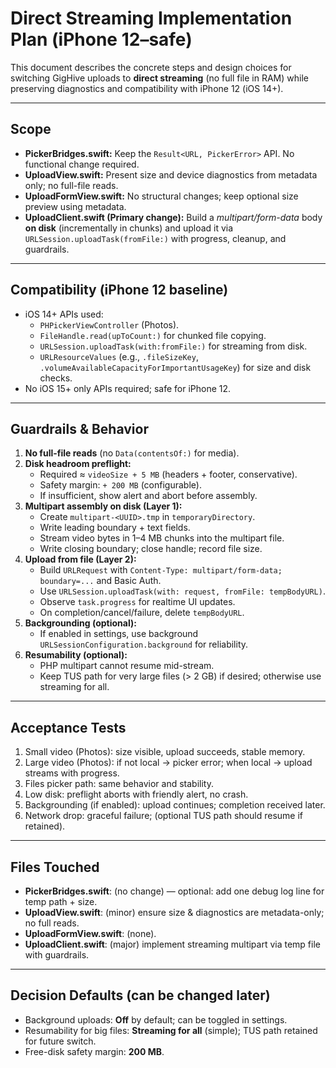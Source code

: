 
# Direct Streaming Implementation Plan (iPhone 12–safe)

This document describes the concrete steps and design choices for switching GigHive uploads to **direct streaming** (no full file in RAM) while preserving diagnostics and compatibility with iPhone 12 (iOS 14+).

---

## Scope

- **PickerBridges.swift:** Keep the `Result<URL, PickerError>` API. No functional change required.
- **UploadView.swift:** Present size and device diagnostics from metadata only; no full-file reads.
- **UploadFormView.swift:** No structural changes; keep optional size preview using metadata.
- **UploadClient.swift (Primary change):** Build a *multipart/form-data* body **on disk** (incrementally in chunks) and upload it via `URLSession.uploadTask(fromFile:)` with progress, cleanup, and guardrails.

---

## Compatibility (iPhone 12 baseline)

- iOS 14+ APIs used:
  - `PHPickerViewController` (Photos).
  - `FileHandle.read(upToCount:)` for chunked file copying.
  - `URLSession.uploadTask(with:fromFile:)` for streaming from disk.
  - `URLResourceValues` (e.g., `.fileSizeKey`, `.volumeAvailableCapacityForImportantUsageKey`) for size and disk checks.
- No iOS 15+ only APIs required; safe for iPhone 12.

---

## Guardrails & Behavior

1. **No full-file reads** (no `Data(contentsOf:)` for media).
2. **Disk headroom preflight:**
   - Required ≈ `videoSize + 5 MB` (headers + footer, conservative).
   - Safety margin: `+ 200 MB` (configurable).
   - If insufficient, show alert and abort before assembly.
3. **Multipart assembly on disk (Layer 1):**
   - Create `multipart-<UUID>.tmp` in `temporaryDirectory`.
   - Write leading boundary + text fields.
   - Stream video bytes in 1–4 MB chunks into the multipart file.
   - Write closing boundary; close handle; record file size.
4. **Upload from file (Layer 2):**
   - Build `URLRequest` with `Content-Type: multipart/form-data; boundary=...` and Basic Auth.
   - Use `URLSession.uploadTask(with: request, fromFile: tempBodyURL)`.
   - Observe `task.progress` for realtime UI updates.
   - On completion/cancel/failure, delete `tempBodyURL`.
5. **Backgrounding (optional):**
   - If enabled in settings, use background `URLSessionConfiguration.background` for reliability.
6. **Resumability (optional):**
   - PHP multipart cannot resume mid-stream.
   - Keep TUS path for very large files (> 2 GB) if desired; otherwise use streaming for all.

---

## Acceptance Tests

1. Small video (Photos): size visible, upload succeeds, stable memory.
2. Large video (Photos): if not local → picker error; when local → upload streams with progress.
3. Files picker path: same behavior and stability.
4. Low disk: preflight aborts with friendly alert, no crash.
5. Backgrounding (if enabled): upload continues; completion received later.
6. Network drop: graceful failure; (optional TUS path should resume if retained).

---

## Files Touched

- **PickerBridges.swift**: (no change) — optional: add one debug log line for temp path + size.
- **UploadView.swift**: (minor) ensure size & diagnostics are metadata-only; no full reads.
- **UploadFormView.swift**: (none).
- **UploadClient.swift**: (major) implement streaming multipart via temp file with guardrails.

---

## Decision Defaults (can be changed later)

- Background uploads: **Off** by default; can be toggled in settings.
- Resumability for big files: **Streaming for all** (simple); TUS path retained for future switch.
- Free-disk safety margin: **200 MB**.
